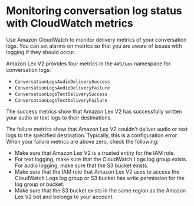 # Monitoring conversation log status with CloudWatch metrics<a name="conversation-logs-monitoring"></a>

Use Amazon CloudWatch to monitor delivery metrics of your conversation logs\. You can set alarms on metrics so that you are aware of issues with logging if they should occur\.

Amazon Lex V2 provides four metrics in the `AWS/Lex` namespace for conversation logs:
+ `ConversationLogsAudioDeliverySuccess`
+ `ConversationLogsAudioDeliveryFailure`
+ `ConversationLogsTextDeliverySuccess`
+ `ConversationLogsTextDeliveryFailure`

The success metrics show that Amazon Lex V2 has successfully written your audio or text logs to their destinations\. 

The failure metrics show that Amazon Lex V2 couldn't deliver audio or text logs to the specified destination\. Typically, this is a configuration error\. When your failure metrics are above zero, check the following:
+ Make sure that Amazon Lex V2 is a trusted entity for the IAM role\.
+ For text logging, make sure that the CloudWatch Logs log group exists\. For audio logging, make sure that the S3 bucket exists\.
+ Make sure that the IAM role that Amazon Lex V2 uses to access the CloudWatch Logs log group or S3 bucket has write permission for the log group or bucket\.
+ Make sure that the S3 bucket exists in the same region as the Amazon Lex V2 bot and belongs to your account\.